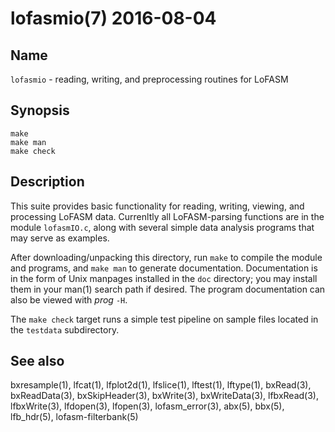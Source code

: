lofasmio(7)  2016-08-04
===========

## Name

`lofasmio` - reading, writing, and preprocessing routines for LoFASM

## Synopsis

`make`  
`make man`  
`make check`

## Description

This suite provides basic functionality for reading, writing, viewing,
and processing LoFASM data.  Currenltly all LoFASM-parsing functions
are in the module `lofasmIO.c`, along with several simple data
analysis programs that may serve as examples.

After downloading/unpacking this directory, run `make` to compile the
module and programs, and `make man` to generate documentation.
Documentation is in the form of Unix manpages installed in the `doc`
directory; you may install them in your man(1) search path if desired.
The program documentation can also be viewed with _prog_ `-H`.

The `make check` target runs a simple test pipeline on sample files
located in the `testdata` subdirectory.

## See also

bxresample(1),
lfcat(1),
lfplot2d(1),
lfslice(1),
lftest(1),
lftype(1),
bxRead(3),
bxReadData(3),
bxSkipHeader(3),
bxWrite(3),
bxWriteData(3),
lfbxRead(3),
lfbxWrite(3),
lfdopen(3),
lfopen(3),
lofasm_error(3),
abx(5),
bbx(5),
lfb_hdr(5),
lofasm-filterbank(5)
